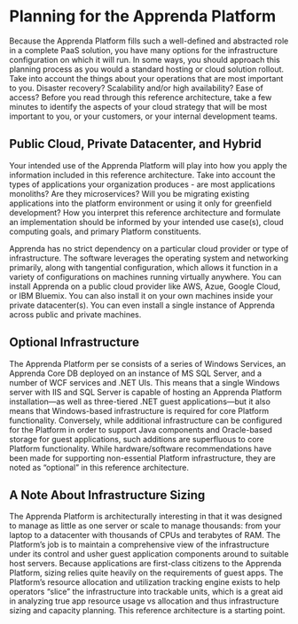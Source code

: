 # Planning for the Apprenda Platform
Because the Apprenda Platform fills such a well-defined and abstracted role in a complete PaaS solution, you have many options for the infrastructure configuration on which it will run.  In some ways, you should approach this planning process as you would a standard hosting or cloud solution rollout.  Take into account the things about your operations that are most important to you.  Disaster recovery?  Scalability and/or high availability? Ease of access?  Before you read through this reference architecture, take a few minutes to identify the aspects of your cloud strategy that will be most important to you, or your customers, or your internal development teams.

## Public Cloud, Private Datacenter, and Hybrid
Your intended use of the Apprenda Platform will play into how you apply the information included in this reference architecture.  Take into account the types of applications your organization produces - are most applications monoliths?  Are they microservices?  Will you be migrating existing applications into the platform environment or using it only for greenfield development?  How you interpret this reference architecture and formulate an implementation should be informed by your intended use case(s), cloud computing goals, and primary Platform constituents.

Apprenda has no strict dependency on a particular cloud provider or type of infrastructure.  The software leverages the operating system and networking primarily, along with tangential configuration, which allows it function in a variety of configurations on machines running virtually anywhere.  You can install Apprenda on a public cloud provider like AWS, Azue, Google Cloud, or IBM Bluemix.  You can also install it on your own machines inside your private datacenter(s).  You can even install a single instance of Apprenda across public and private machines.

## Optional Infrastructure
The Apprenda Platform per se consists of a series of Windows Services, an Apprenda Core DB deployed on an instance of MS SQL Server, and a number of WCF services and .NET UIs.  This means that a single Windows server with IIS and SQL Server is capable of hosting an Apprenda Platform installation—as well as three-tiered .NET guest applications—but it also means that Windows-based infrastructure is required for core Platform functionality.  Conversely, while additional infrastructure can be configured for the Platform in order to support Java components and Oracle-based storage for guest applications, such additions are superfluous to core Platform functionality.  While hardware/software recommendations have been made for supporting non-essential Platform infrastructure, they are noted as “optional” in this reference architecture.

## A Note About Infrastructure Sizing
The Apprenda Platform is architecturally interesting in that it was designed to manage as little as one server or scale to manage thousands: from your laptop to a datacenter with thousands of CPUs and terabytes of RAM.  The Platform’s job is to maintain a comprehensive view of the infrastructure under its control and usher guest application components around to suitable host servers.  Because applications are first-class citizens to the Apprenda Platform, sizing relies quite heavily on the requirements of guest apps.  The Platform’s resource allocation and utilization tracking engine exists to help operators “slice” the infrastructure into trackable units, which is a great aid in analyzing true app resource usage vs allocation and thus infrastructure sizing and capacity planning. This reference architecture is a starting point.
